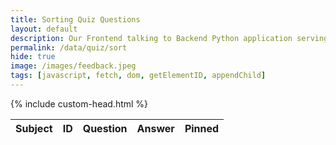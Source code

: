 ```yaml
---
title: Sorting Quiz Questions
layout: default
description: Our Frontend talking to Backend Python application serving questions.  This api allows us to get customer responses. 
permalink: /data/quiz/sort
hide: true
image: /images/feedback.jpeg
tags: [javascript, fetch, dom, getElementID, appendChild]
---
```


{% include custom-head.html %}
<table id="flaskTable" class="table cell-border stripe" style="width:80%;">
    <thead id="flaskHead">
        <tr>
            <th>Subject</th>
            <th>ID</th>
            <th>Question</th>
            <th>Answer</th>
            <th>Pinned</th>     
        </tr>
    </thead>
    <tbody id="flaskBody"></tbody>
</table>
 
<!-- Script is layed out in a sequence (without a function) and will execute when page is loaded -->

<script>
  // prepare fetch GET options
  const options = {
    method: 'GET', // *GET, POST, PUT, DELETE, etc.
    mode: 'cors', // no-cors, *cors, same-origin
    cache: 'default', // *default, no-cache, reload, force-cache, only-if-cached
    credentials: 'omit', // include, *same-origin, omit
    headers: {
      'Content-Type': 'application/json'
      // 'Content-Type': 'application/x-www-form-urlencoded',
    },
  };
 
 
  $(document).ready(function() {
  
  dataX = {};
  refresh();

  function createPinnedColumn(id, isPinned) {    
    label = '' ; // isPinned ? 'pinned' : 'unpinned';
    checked = (isPinned >= 1) ? 'checked' : '';
    b = '<td><input id="' + id + '" ' + isPinned +  
        '" type="checkbox" name="pinner" value="' + 
        label + '" ' + checked +
        ' onclick="handlePinEvent(event)">' + '<span style="margin-left:5px;">' + label + '</span>' + 
        '</td>';    
    return b;
  }
  function handlePinEvent(event) {  
    
    pinned = event.target.checked;
    rec = dataX[event.target.id];
    savePin(event.target.id, pinned);s
    // TODO: uset setPinned api
    // event.target.value = pinned ? 'pinned' : 'unpinned';
      
  }
  function savePin(qNo, pinValue) {
    const post_options = { 
      ...options, 
      method: 'PUT'
    }; 
    url = 'http://localhost:5000/api/quiz/questions/' + qNo + '/' + pinValue; 
    
    fetch(url)
      .then(response => {
        if (!response.ok) {
          throw new Error('API response failed');
        }
        return 1;
      })
      .then(data => { 
      })
      .catch(error => {
        console.error('Error:', error);
      });
  }
  function refresh() {
    fetch('http://localhost:5000/api/quiz/questions', { mode: 'cors' })
      .then(response => {
        if (!response.ok) {
          throw new Error('API response failed');
        }
        return response.json();
      })
      .then(data => {
        for (const row of data) {        
          dataX[row.id] = row;        
          $('#flaskBody').append('<tr><td>' + 
              row.subject + '</td><td>' + 
              row.qid + '</td><td>' + 
              row.question + '</td><td>' + 
              row.answer +  '</td>' +
              createPinnedColumn(row.id, row.pinned)
              + '</tr>'
          ); 
        }       
        $("#flaskTable").DataTable();
        const pinb = document.getElementById('pinner');
        if (pinb != undefined) {
          pinb.addEventListener("click", handlePinEvent);
        } 
      })
      .catch(error => {
        console.error('Error:', error);
      });
  }
});
</script>